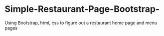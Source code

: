 # Simple-Restaurant-Page-Bootstrap-
Using Bootstrap, html, css to figure out a restaurant home page and menu pages
